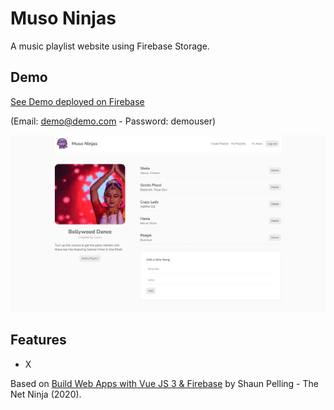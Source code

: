 # Muso Ninjas

A music playlist website using Firebase Storage.

## Demo

[See Demo deployed on Firebase](https://vue-muso-ninjas.web.app/)

(Email: demo@demo.com - Password: demouser)

<p align="center">
        <img src="screenshot.png">
</p>

## Features

- X

Based on [Build Web Apps with Vue JS 3 & Firebase](https://www.udemy.com/course/build-web-apps-with-vuejs-firebase/) by Shaun Pelling - The Net Ninja (2020).
